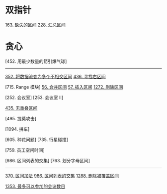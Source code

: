 
# 双指针
[163. 缺失的区间](https://leetcode-cn.com/problems/missing-ranges/)
[228. 汇总区间](https://leetcode-cn.com/problems/summary-ranges/)

# 贪心
[452. 用最少数量的箭引爆气球]

---


[352. 将数据流变为多个不相交区间](https://leetcode-cn.com/problems/data-stream-as-disjoint-intervals/)
[436. 寻找右区间](https://leetcode-cn.com/problems/find-right-interval/)


[715. Range 模块]
[56. 合并区间](https://leetcode-cn.com/problems/merge-intervals/)
[57. 插入区间](https://leetcode-cn.com/problems/insert-interval/)
[1272. 删除区间](https://leetcode-cn.com/problems/remove-interval/)

[252. 会议室]
[253. 会议室 II]


[435. 无重叠区间](https://leetcode-cn.com/problems/non-overlapping-intervals/)

[495. 提莫攻击]

[1094. 拼车]

[605. 种花问题]
[735. 行星碰撞]

[759. 员工空闲时间]

[986. 区间列表的交集]
[763. 划分字母区间]

---

[370. 区间加法](https://leetcode-cn.com/problems/insert-interval/)
[986. 区间列表的交集](https://leetcode-cn.com/problems/count-of-range-sum/)
[1288. 删除被覆盖区间](https://leetcode-cn.com/problems/remove-covered-intervals/)

[1353. 最多可以参加的会议数目](https://leetcode-cn.com/problems/maximum-number-of-events-that-can-be-attended/)
